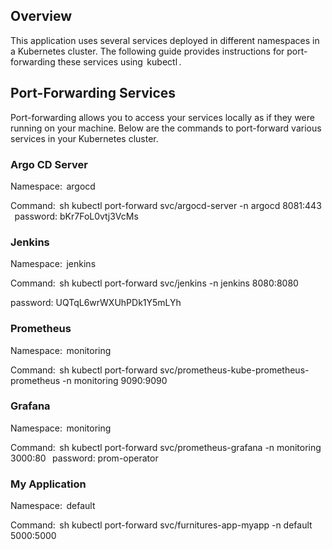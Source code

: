 
## Overview

This application uses several services deployed in different namespaces in a Kubernetes cluster. The following guide provides instructions for port-forwarding these services using ⁠ kubectl ⁠.

## Port-Forwarding Services

Port-forwarding allows you to access your services locally as if they were running on your machine. Below are the commands to port-forward various services in your Kubernetes cluster.

### Argo CD Server

Namespace: ⁠ argocd ⁠

Command:
⁠ sh
kubectl port-forward svc/argocd-server -n argocd 8081:443
 ⁠
password: bKr7FoL0vtj3VcMs

### Jenkins

Namespace: ⁠ jenkins ⁠

Command:
⁠ sh
kubectl port-forward svc/jenkins -n jenkins 8080:8080

password: UQTqL6wrWXUhPDk1Y5mLYh
 ⁠

### Prometheus

Namespace: ⁠ monitoring ⁠

Command:
⁠ sh
kubectl port-forward svc/prometheus-kube-prometheus-prometheus -n monitoring 9090:9090
 ⁠

### Grafana

Namespace: ⁠ monitoring ⁠

Command:
⁠ sh
kubectl port-forward svc/prometheus-grafana -n monitoring 3000:80
 ⁠
password: prom-operator

### My Application

Namespace: ⁠ default ⁠

Command:
⁠ sh
kubectl port-forward svc/furnitures-app-myapp -n default 5000:5000
 ⁠
